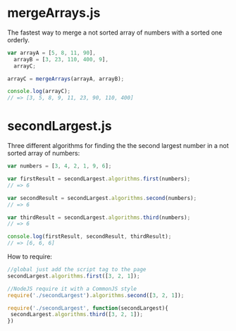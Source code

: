 # mergeArrays.js
The fastest way to merge a not sorted array of numbers with a sorted one orderly.

```javascript
var arrayA = [5, 8, 11, 90],
  arrayB = [3, 23, 110, 400, 9],
  arrayC;

arrayC = mergeArrays(arrayA, arrayB);

console.log(arrayC);
// => [3, 5, 8, 9, 11, 23, 90, 110, 400]
```

# secondLargest.js

Three different algorithms for finding the the second largest number in a not sorted array of numbers:

```javascript
var numbers = [3, 4, 2, 1, 9, 6];

var firstResult = secondLargest.algorithms.first(numbers);
// => 6

var secondResult = secondLargest.algorithms.second(numbers);
// => 6

var thirdResult = secondLargest.algorithms.third(numbers);
// => 6

console.log(firstResult, secondResult, thirdResult);
// => [6, 6, 6]
```

How to require:

```javascript
//global just add the script tag to the page
secondLargest.algorithms.first([3, 2, 1]);

//NodeJS require it with a CommonJS style
require('./secondLargest').algorithms.second([3, 2, 1]);

require('./secondLargest', function(secondLargest){
 secondLargest.algorithms.third([3, 2, 1]);
})
```
